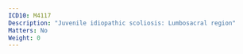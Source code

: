 ```yaml
---
ICD10: M4117
Description: "Juvenile idiopathic scoliosis: Lumbosacral region"
Matters: No
Weight: 0
---
```

